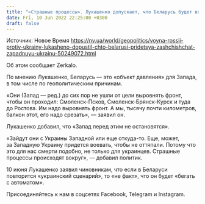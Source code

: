 ```yaml
---
title: "«Страшные процессы». Лукашенко допускает, что Беларусь будет воевать за Западную Украину"
date: Fri, 10 Jun 2022 22:25:00 +0300
draft: false
---
```

Источник: Новое Время https://nv.ua/world/geopolitics/voyna-rossii-protiv-ukrainy-lukasheno-dopustil-chto-belarusi-pridetsya-zashchishchat-zapadnuyu-ukrainu-50249072.html


 Об этом сообщает Zerkalo.

По мнению Лукашенко, Беларусь — это «объект давления» для Запада, в том числе по геополитическим причинам.

«Они (Запад — ред.) до сих пор не ушли от цели выровнять фронт, чтобы он проходил: Смоленск-Псков, Смоленск-Брянск-Курск и туда до Ростова. Им надо выровнять фронт. А мы, тысячу почти километров, балкон этот, его надо срезать», — заявил он.

Лукашенко добавил, что «Запад перед этим не остановятся».

«Зайдут они с Украины Западной или еще откуда-то. Еще, может, за Западную Украину придется воевать, чтобы не оттяпали. Потому что это для нас смерти подобно, не только для украинцев. Страшные процессы происходят вокруг», — добавил политик.

10 июня Лукашенко заявил чиновникам, что если в Беларуси повторится «украинский сценарий», то «не факт», что он будет «бегать с автоматом».

Присоединяйтесь к нам в соцсетях Facebook, Telegram и Instagram.
